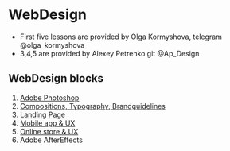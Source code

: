 # WebDesign
- First five lessons are provided by Olga Kormyshova, telegram  @olga_kormyshova
- 3,4,5 are provided by Alexey Petrenko git @Ap_Design
## WebDesign blocks
1. [Adobe Photoshop](https://github.com/Bandydan/WebDesign/tree/master/WD-1)
2. [Compositions, Typography, Brandguidelines](/master/WD-2) 
3. [Landing Page](https://github.com/Bandydan/WebDesign/tree/master/WD-3)
4. [Mobile app & UX](https://github.com/Bandydan/WebDesign/tree/master/WD-4)
5. [Online store & UX](https://github.com/Bandydan/WebDesign/tree/master/WD-5)
6. Adobe AfterEffects
